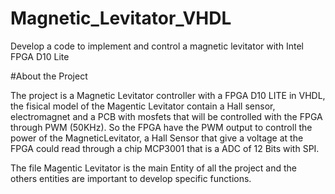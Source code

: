 # Magnetic_Levitator_VHDL

Develop a code to implement and control a magnetic levitator with Intel FPGA D10 Lite

#About the Project

The project is a Magnetic Levitator controller with a FPGA D10 LITE in VHDL, the fisical model 
of the Magentic Levitator contain a Hall sensor, electromagnet and a PCB with mosfets that will be controlled
with the FPGA through PWM (50KHz).
So the FPGA have the PWM output to controll the power of the MagneticLevitator, a Hall Sensor that give a voltage at 
the FPGA could read through a chip MCP3001 that is a ADC of 12 Bits with SPI. 

The file Magentic Levitator is the main Entity of all the project and the others entities
are important to develop specific functions.
